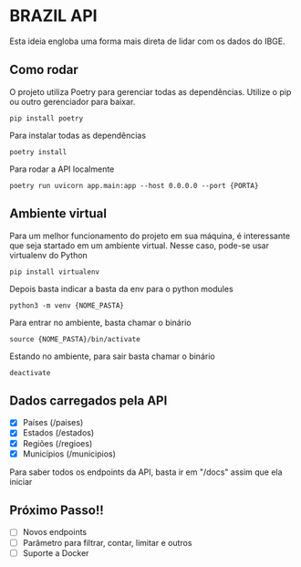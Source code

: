 # BRAZIL API 

Esta ideia engloba uma forma mais direta de lidar com os dados do IBGE.

## Como rodar

O projeto utiliza Poetry para gerenciar todas as dependências. Utilize o pip ou outro gerenciador para baixar.

```Shell
pip install poetry
```

Para instalar todas as dependências

```Shell
poetry install
```

Para rodar a API localmente
```Shell
poetry run uvicorn app.main:app --host 0.0.0.0 --port {PORTA}
```
## Ambiente virtual

Para um melhor funcionamento do projeto em sua máquina, é interessante que seja startado em um ambiente virtual. Nesse caso, pode-se usar virtualenv do Python

```Shell
pip install virtualenv
```
Depois basta indicar a basta da env para o python modules

```Shell
python3 -m venv {NOME_PASTA}
```

Para entrar no ambiente, basta chamar o binário

```Shell
source {NOME_PASTA}/bin/activate
```

Estando no ambiente, para sair basta chamar o binário

```Shell
deactivate
```

## Dados carregados pela API

- [X] Países (/paises)
- [X] Estados (/estados)
- [X] Regiões (/regioes)
- [X] Municípios (/municipios)

Para saber todos os endpoints da API, basta ir em "/docs" assim que ela iniciar

## Próximo Passo!!

- [ ] Novos endpoints
- [ ] Parâmetro para filtrar, contar, limitar e outros
- [ ] Suporte a Docker